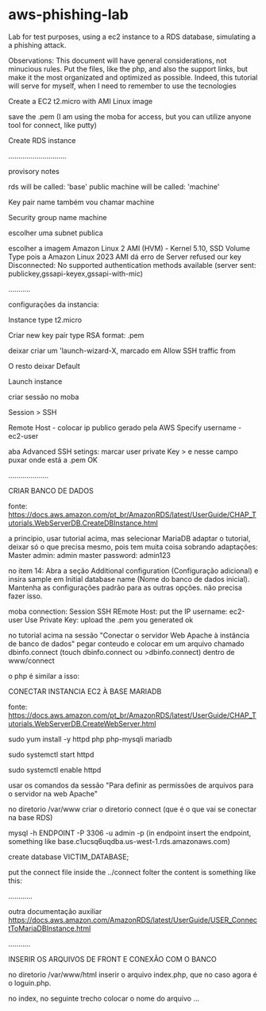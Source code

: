 # aws-phishing-lab
Lab for test purposes, using a ec2 instance to a RDS database, simulating a a phishing attack. 

Observations:
This document will have general considerations, not minucious rules.
Put the files, like the php, and also the support links, but make it the most organizated and optimized as possible.
Indeed, this tutorial will serve for myself, when I need to remember to use the tecnologies

Create a EC2 t2.micro with AMI Linux image

save the .pem (I am using the moba for access, but you can utilize anyone tool for connect, like putty)

Create RDS instance

.............................

provisory notes

rds will be called: 'base'
public machine will be called: 'machine'

Key pair name também vou chamar machine

Security group name machine

escolher uma subnet publica

escolher a imagem
Amazon Linux 2 AMI (HVM) - Kernel 5.10, SSD Volume Type
pois a
Amazon Linux 2023 AMI
dá erro de Server refused our key
Disconnected: No supported authentication methods available (server sent: publickey,gssapi-keyex,gssapi-with-mic)

...........

configurações da instancia:

Instance type t2.micro

Criar new key pair 
type RSA 
format: .pem

deixar criar um 'launch-wizard-X, marcado em 
Allow SSH traffic from

O resto deixar Default

Launch instance

criar sessão
no moba

Session > SSH

Remote Host - colocar ip publico gerado pela AWS
Specify username - ec2-user

aba Advanced SSH setings:
marcar user private Key > e nesse campo puxar onde está a .pem
OK

....................


CRIAR BANCO DE DADOS

fonte:
https://docs.aws.amazon.com/pt_br/AmazonRDS/latest/UserGuide/CHAP_Tutorials.WebServerDB.CreateDBInstance.html

a principio, usar tutorial acima, mas selecionar MariaDB
adaptar o tutorial, deixar só o que precisa mesmo, pois tem muita coisa sobrando
adaptações:
Master admin: admin
master password: admin123

no item 14: Abra a seção Additional configuration (Configuração adicional) e insira sample em Initial database name (Nome do banco de dados inicial). Mantenha as configurações padrão para as outras opções.
não precisa fazer isso.

moba connection:
Session
SSH
REmote Host: put the IP
username: ec2-user
Use Private Key: upload the .pem you generated
ok



no tutorial acima na sessão "Conectar o servidor Web Apache à instância de banco de dados"
pegar conteudo e colocar em um arquivo chamado dbinfo.connect (touch dbinfo.connect ou >dbinfo.connect) dentro de www/connect

o php é similar a isso:

<?php

define('DB_SERVER', 'db_instance_endpoint');
define('DB_USERNAME', 'tutorial_user');
define('DB_PASSWORD', 'master password');
define('DB_DATABASE', 'sample');

?>
                


CONECTAR INSTANCIA EC2 À BASE MARIADB

fonte:
https://docs.aws.amazon.com/pt_br/AmazonRDS/latest/UserGuide/CHAP_Tutorials.WebServerDB.CreateWebServer.html

sudo yum install -y httpd php php-mysqli mariadb

sudo systemctl start httpd

sudo systemctl enable httpd

usar os comandos da sessão "Para definir as permissões de arquivos para o servidor na web Apache"

no diretorio /var/www criar o diretorio connect (que é o que vai se conectar na base RDS)

mysql -h ENDPOINT -P 3306 -u admin -p
(in endpoint insert the endpoint, something like base.c1ucsq6uqdba.us-west-1.rds.amazonaws.com)

create database VICTIM_DATABASE;


put the connect file inside the ../connect folter
the content is something like this:

<?php

define('DB_SERVER', 'VICTIM_DATABASE');
define('DB_USERNAME', 'admin');
define('DB_PASSWORD', 'admin123');
define('DB_DATABASE', 'base1');

?>


............

outra documentação auxiliar
https://docs.aws.amazon.com/AmazonRDS/latest/UserGuide/USER_ConnectToMariaDBInstance.html

...........

INSERIR OS ARQUIVOS DE FRONT E CONEXÃO COM O BANCO


no diretorio /var/www/html inserir o arquivo index.php, que no caso agora é o loguin.php.


no index, no seguinte trecho colocar o nome do arquivo
...
<div>

<?php include "../cadastro/dbinfo.connect"; ?>

<?php
...

show databases;
use VICTIM_DATABASE;
show tables;
select * form VICTIM;

https://cloudkatha.com/how-to-install-apache-web-server-on-amazon-linux-2/
nesse link esse comando ajudou, quando minhas mudanças pareciam não surtir efeito no php:
sudo systemctl reload httpd.service (Force Apache Web Server to refresh configuration files)
